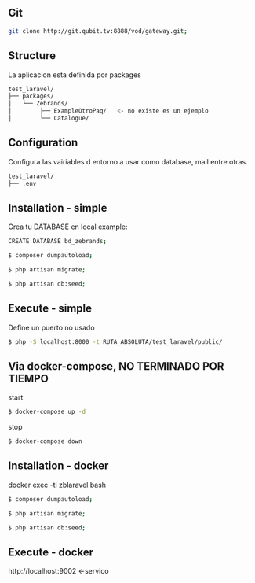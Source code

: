 ## Git
```bash
git clone http://git.qubit.tv:8888/vod/gateway.git;
```

## Structure

La aplicacion esta definida por packages 
```bash
test_laravel/
├── packages/
│ 	└── Zebrands/
│        ├── ExampleOtroPaq/   <- no existe es un ejemplo
│        └── Catalogue/
```


## Configuration
Configura las vairiables d entorno a usar como database, mail entre otras.
```bash
test_laravel/
├── .env
```

## Installation - simple

Crea tu DATABASE en local example:

```bash
CREATE DATABASE bd_zebrands;
```

```bash
$ composer dumpautoload; 
```
```bash
$ php artisan migrate;
```
```bash
$ php artisan db:seed; 
```

## Execute - simple

Define un puerto no usado
```bash
$ php -S localhost:8000 -t RUTA_ABSOLUTA/test_laravel/public/
```

## Via docker-compose, NO TERMINADO POR TIEMPO

start
```bash
$ docker-compose up -d
```
stop
```bash
$ docker-compose down
```

## Installation - docker

docker exec -ti zblaravel bash
```bash
$ composer dumpautoload; 
```
```bash
$ php artisan migrate;
```
```bash
$ php artisan db:seed; 
```

## Execute - docker

http://localhost:9002 <-servico
